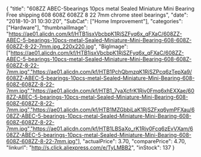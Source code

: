 {
	"title": "608ZZ ABEC-5bearings 10pcs metal Sealed Miniature Mini Bearing Free shipping 608 608Z 608ZZ 8 22 7mm chrome steel bearings",
	"date": "2018-10-31 10:30:20",
	"SubCat": ["Home Improvement"],
	"categories": ["Hardware"],
	"thumbnailImage": "https://ae01.alicdn.com/kf/HTB1isxVbcbpK1RjSZFyq6x_qFXaC/608ZZ-ABEC-5-bearings-10pcs-metal-Sealed-Miniature-Mini-Bearing-608-608Z-608ZZ-8-22-7mm.jpg_220x220.jpg",
	"BigImage": ["https://ae01.alicdn.com/kf/HTB1isxVbcbpK1RjSZFyq6x_qFXaC/608ZZ-ABEC-5-bearings-10pcs-metal-Sealed-Miniature-Mini-Bearing-608-608Z-608ZZ-8-22-7mm.jpg","https://ae01.alicdn.com/kf/HTB1PchQbmzqK1RjSZPcq6zTepXa9/608ZZ-ABEC-5-bearings-10pcs-metal-Sealed-Miniature-Mini-Bearing-608-608Z-608ZZ-8-22-7mm.jpg","https://ae01.alicdn.com/kf/HTB1_7yaXcfrK1Rjy0Fmq6xhEXXae/608ZZ-ABEC-5-bearings-10pcs-metal-Sealed-Miniature-Mini-Bearing-608-608Z-608ZZ-8-22-7mm.jpg","https://ae01.alicdn.com/kf/HTB1MZGbbiLaK1RjSZFxq6ymPFXau/608ZZ-ABEC-5-bearings-10pcs-metal-Sealed-Miniature-Mini-Bearing-608-608Z-608ZZ-8-22-7mm.jpg","https://ae01.alicdn.com/kf/HTB1LBSaXo_rK1Rjy0Fcq6zEvVXam/608ZZ-ABEC-5-bearings-10pcs-metal-Sealed-Miniature-Mini-Bearing-608-608Z-608ZZ-8-22-7mm.jpg"],
	"actualPrice": 3.70,
	"comparePrice": 4.70,
	"linkurl": "http://s.click.aliexpress.com/e/TyLMBB2",
	"inStock": 137
}
